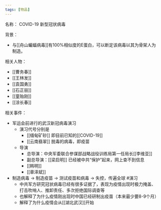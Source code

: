 ```yaml
---
tags: [物品]
---
```


名称：
COVID-19 新型冠状病毒

背景：
- 与[[舟山蝙蝠病毒]]有100%相似度的E蛋白，可以断定该病毒以其为骨架人为制造。

相关人物：
- [[曹务春]]
- [[王林发]]
- [[袁国勇]]
- [[石正丽]]
- [[童贻刚]]
- [[涂长春]]

相关事件：
- 军运会前进行的武汉新冠病毒演习
	- 演习代号分别是
		- [[缅甸矿砂]] 即目前已知的[[COVID-19]]
		- [[云南翡翠]] 脱毒的病毒，即疫苗
	- 导演
		- 总导演：中央军委联合参谋部战略战役训练局第一任局长[[李维亚]]
		- 副总导演：[[梁启明]] 已经被中共“保护”起来，网上查不到信息
		- [[韩明]]
		- [[章泽斌]]
- 制造病毒 -> 制造疫苗 -> 测试疫苗和病毒 -> 失控，传遍全球 #演习
	- 中共军方研究冠状病毒已经有很多证据了，表现为疫情出现时极力掩盖、打击吹哨人、推卸责任、多次拒绝国际调查等
	- 也解释了为什么疫情刚出现时中国已经研制出疫苗（本来最少要8-9个月）
	- 解释了为什么疫情会从[[湖北武汉]]开始
